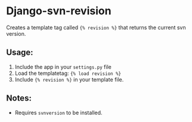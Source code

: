 # Django-svn-revision

Creates a template tag called ``{% revision %}`` that returns the current svn version.

## Usage:
1.  Include the app in your ``settings.py`` file
2.  Load the templatetag: ``{% load revision %}``
3.  Include ``{% revision %}`` in your template file.

## Notes:
* Requires ``svnversion`` to be installed.